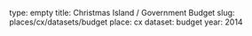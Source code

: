 type: empty
title: Christmas Island / Government Budget
slug: places/cx/datasets/budget
place: cx
dataset: budget
year: 2014
